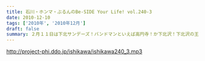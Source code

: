 ```yaml
---
title: 石川・ホンマ・ぶるんのBe-SIDE Your Life! vol.240-3
date: 2010-12-10
tags: ['2010年', '2010年12月']
draft: false
summary: ２月１１日は下北サンデーズ！バンドマンといえば高円寺！か下北沢！下北沢の王将は最近混んでいるらしいですね。NAMAE
---
```


http://project-phi.ddo.jp/ishikawa/ishikawa240_3.mp3
